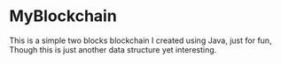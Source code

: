 # MyBlockchain
This is a simple two blocks blockchain I created using Java, just for fun,
Though this is just another data structure yet interesting.
